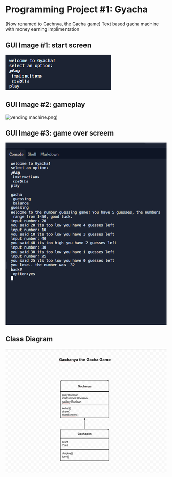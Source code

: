 # Programming Project #1: Gyacha
(Now renamed to Gachnya, the Gacha game)
Text based gacha machine with money earning implimentation


## GUI Image #1: start screen
![start](images/beg.png)
## GUI Image #2: gameplay
![vending machine](images/gmp).png)
## GUI Image #3: game over screem
![end](images/end.png)
## Class Diagram
![class](images/gachadiagram.png)
